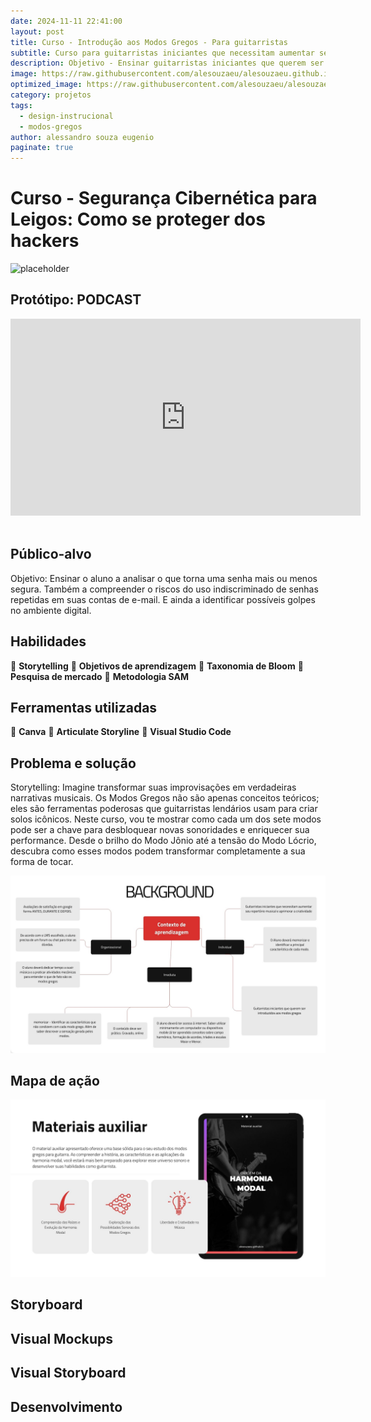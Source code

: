 ```yaml
---
date: 2024-11-11 22:41:00
layout: post
title: Curso - Introdução aos Modos Gregos - Para guitarristas
subtitle: Curso para guitarristas iniciantes que necessitam aumentar seu repertório musical e aprimorar a criatividade
description: Objetivo - Ensinar guitarristas iniciantes que querem ser introduzidos aos modos gregos
image: https://raw.githubusercontent.com/alesouzaeu/alesouzaeu.github.io/refs/heads/main/assets/img/uploads/Modos%20Gregos-tela-inicial.jpg?scale-down-to=1024
optimized_image: https://raw.githubusercontent.com/alesouzaeu/alesouzaeu.github.io/refs/heads/main/assets/img/uploads/Modos%20Gregos-tela-inicial.jpg?scale-down-to=1024
category: projetos
tags:
  - design-instrucional
  - modos-gregos
author: alessandro souza eugenio
paginate: true
---
```


# Curso - Segurança Cibernética para Leigos: Como se proteger dos hackers

![placeholder](https://i.giphy.com/media/v1.Y2lkPTc5MGI3NjExemx3dm5ueGtobGw2NmZsOG90dGdsMDd4ZHNzdXg5eGo5cmhjdzRiZSZlcD12MV9pbnRlcm5hbF9naWZfYnlfaWQmY3Q9Zw/mFbu3eBzFm45i5r1Qg/giphy.gif "John Mayer")

## Protótipo: PODCAST

<iframe width="560" height="315" src="https://www.youtube.com/embed/mmfMC0N3htY?si=mGK0pmcfjI25_ZNq" title="YouTube video player" frameborder="0" allow="accelerometer; autoplay; clipboard-write; encrypted-media; gyroscope;   
 picture-in-picture; web-share" allowfullscreen></iframe>   


## Público-alvo


Objetivo:
Ensinar o aluno a analisar o que torna uma senha mais ou menos segura. Também a compreender o riscos do uso indiscriminado de senhas repetidas em suas contas de e-mail. E ainda a identificar possíveis golpes no ambiente digital.
## Habilidades

🔴 <b>Storytelling</b>
🔴 <b>Objetivos de aprendizagem</b>
🔴 <b>Taxonomia de Bloom</b>
🔴 <b>Pesquisa de mercado</b>
🔴 <b>Metodologia SAM</b>


## Ferramentas utilizadas

🔴 <b>Canva</b>
🔴 <b>Articulate Storyline</b>
🔴 <b>Visual Studio Code</b>


## Problema e solução

Storytelling: 
Imagine transformar suas improvisações em verdadeiras narrativas musicais. Os Modos Gregos não são apenas conceitos teóricos; eles são ferramentas poderosas que guitarristas lendários usam para criar solos icônicos. Neste curso, vou te mostrar como cada um dos sete modos pode ser a chave para desbloquear novas sonoridades e enriquecer sua performance. Desde o brilho do Modo Jônio até a tensão do Modo Lócrio, descubra como esses modos podem transformar completamente a sua forma de tocar.



![placeholder](https://raw.githubusercontent.com/alesouzaeu/alesouzaeu.github.io/refs/heads/main/assets/img/uploads/contexto-modos-gregos.jpg "Large example image")

## Mapa de ação
![placeholder](https://raw.githubusercontent.com/alesouzaeu/alesouzaeu.github.io/refs/heads/main/assets/img/uploads/origem-modos-gregos.jpg "Large example image")
## Storyboard 
## Visual Mockups

## Visual Storyboard


## Desenvolvimento


